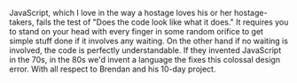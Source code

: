 JavaScript, which I love in the way a hostage loves his or her hostage-takers,  fails the test of "Does the code look like what it does." It requires you to stand on your head with every finger in some random orifice to get simple stuff done if it involves any waiting. On the other hand if no waiting is involved, the code is perfectly understandable. If they invented JavaScript in the 70s, in the 80s we'd invent a language the fixes this colossal design error. With all respect to Brendan and his 10-day project. 
